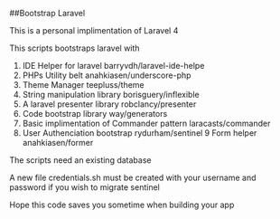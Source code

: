 ##Bootstrap Laravel

This is a personal implimentation of Laravel 4

This scripts bootstraps laravel with

1. IDE Helper for laravel barryvdh/laravel-ide-helpe
2. PHPs Utility belt anahkiasen/underscore-php
3. Theme Manager teepluss/theme
4. String manipulation library borisguery/inflexible
5. A laravel presenter library robclancy/presenter
6. Code bootstrap library way/generators
7. Basic implimentation of Commander pattern laracasts/commander
8. User Authenciation bootstrap rydurham/sentinel
9  Form helper anahkiasen/former

The scripts need an existing database

A new file credentials.sh must be created with your username and password if you wish to migrate sentinel


Hope this code saves you sometime when building your app
